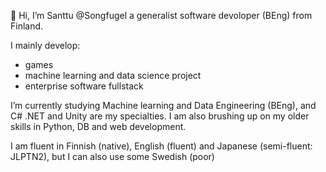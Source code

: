 👋 Hi, I’m Santtu @Songfugel a generalist software devoloper (BEng) from Finland.

I mainly develop:
  - games
  - machine learning and data science project
  - enterprise software fullstack

I’m currently studying Machine learning and Data Engineering (BEng), and C# .NET and Unity are my specialties. I am also brushing up on my older skills in Python, DB and web development.

I am fluent in Finnish (native), English (fluent) and Japanese (semi-fluent: JLPTN2), but I can also use some Swedish (poor)

<!---
Songfugel/Songfugel is a ✨ special ✨ repository because its `README.md` (this file) appears on your GitHub profile.
You can click the Preview link to take a look at your changes.
--->
